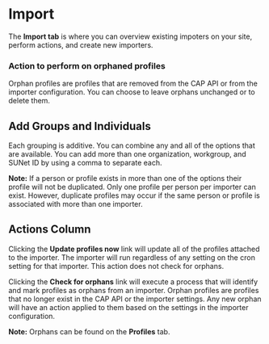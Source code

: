 # Import

The **Import tab** is where you can overview existing impoters on your site, perform actions, and create new importers.

### Action to perform on orphaned profiles

Orphan profiles are profiles that are removed from the CAP API or from the importer configuration. You can choose to leave orphans unchanged or to delete them.

## Add Groups and Individuals

Each grouping is additive. You can combine any and all of the options that are available. You can add more than one organization, workgroup, and SUNet ID by using a comma to separate each.

**Note:** If a person or profile exists in more than one of the options their profile will not be duplicated. Only one profile per person per importer can exist. However, duplicate profiles may occur if the same person or profile is associated with more than one importer.

## Actions Column

Clicking the **Update profiles now** link will update all of the profiles attached to the importer. The importer will run regardless of any setting on the cron setting for that importer. This action does not check for orphans.

Clicking the **Check for orphans** link will execute a process that will identify and mark profiles as orphans from an importer. Orphan profiles are profiles that no longer exist in the CAP API or the importer settings. Any new orphan will have an action applied to them based on the settings in the importer configuration.

**Note:** Orphans can be found on the **Profiles** tab.
